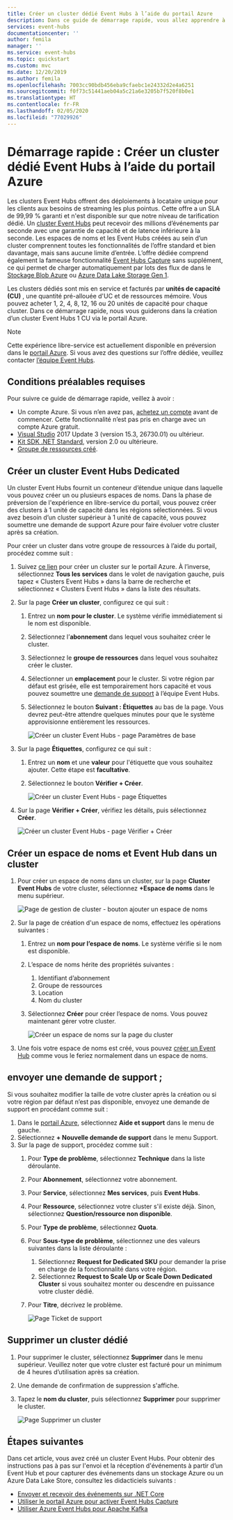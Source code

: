 ```yaml
---
title: Créer un cluster dédié Event Hubs à l’aide du portail Azure
description: Dans ce guide de démarrage rapide, vous allez apprendre à créer un cluster Azure Event Hubs à l’aide du Portail Azure.
services: event-hubs
documentationcenter: ''
author: femila
manager: ''
ms.service: event-hubs
ms.topic: quickstart
ms.custom: mvc
ms.date: 12/20/2019
ms.author: femila
ms.openlocfilehash: 7003cc90bdb456eba9cfaebc1e24332d2e4a6251
ms.sourcegitcommit: f0f73c51441aeb04a5c21a6e3205b7f520f8b0e1
ms.translationtype: HT
ms.contentlocale: fr-FR
ms.lasthandoff: 02/05/2020
ms.locfileid: "77029926"
---
```

# <a name="quickstart-create-a-dedicated-event-hubs-cluster-using-azure-portal"></a>Démarrage rapide : Créer un cluster dédié Event Hubs à l’aide du portail Azure 
Les clusters Event Hubs offrent des déploiements à locataire unique pour les clients aux besoins de streaming les plus pointus. Cette offre a un SLA de 99,99 % garanti et n'est disponible sur que notre niveau de tarification dédié. Un [cluster Event Hubs](event-hubs-dedicated-overview.md) peut recevoir des millions d’événements par seconde avec une garantie de capacité et de latence inférieure à la seconde. Les espaces de noms et les Event Hubs créées au sein d’un cluster comprennent toutes les fonctionnalités de l’offre standard et bien davantage, mais sans aucune limite d’entrée. L’offre dédiée comprend également la fameuse fonctionnalité [Event Hubs Capture](event-hubs-capture-overview.md) sans supplément, ce qui permet de charger automatiquement par lots des flux de dans le [Stockage Blob Azure](../storage/blobs/storage-blobs-introduction.md) ou [Azure Data Lake Storage Gen 1](../data-lake-store/data-lake-store-overview.md).

Les clusters dédiés sont mis en service et facturés par **unités de capacité (CU)** , une quantité pré-allouée d'UC et de ressources mémoire. Vous pouvez acheter 1, 2, 4, 8, 12, 16 ou 20 unités de capacité pour chaque cluster. Dans ce démarrage rapide, nous vous guiderons dans la création d’un cluster Event Hubs 1 CU via le portail Azure.

> [!NOTE]
> Cette expérience libre-service est actuellement disponible en préversion dans le [portail Azure](https://aka.ms/eventhubsclusterquickstart). Si vous avez des questions sur l’offre dédiée, veuillez contacter [l’équipe Event Hubs](mailto:askeventhubs@microsoft.com).


## <a name="prerequisites"></a>Conditions préalables requises
Pour suivre ce guide de démarrage rapide, veillez à avoir :

- Un compte Azure. Si vous n’en avez pas, [achetez un compte](https://azure.microsoft.com/pricing/purchase-options/pay-as-you-go/) avant de commencer. Cette fonctionnalité n’est pas pris en charge avec un compte Azure gratuit. 
- [Visual Studio](https://visualstudio.microsoft.com/vs/) 2017 Update 3 (version 15.3, 26730.01) ou ultérieur.
- [Kit SDK .NET Standard](https://dotnet.microsoft.com/download), version 2.0 ou ultérieure.
- [Groupe de ressources créé](../event-hubs/event-hubs-create.md#create-a-resource-group).

## <a name="create-an-event-hubs-dedicated-cluster"></a>Créer un cluster Event Hubs Dedicated
Un cluster Event Hubs fournit un conteneur d’étendue unique dans laquelle vous pouvez créer un ou plusieurs espaces de noms. Dans la phase de préversion de l'expérience en libre-service du portail, vous pouvez créer des clusters à 1 unité de capacité dans les régions sélectionnées. Si vous avez besoin d’un cluster supérieur à 1 unité de capacité, vous pouvez soumettre une demande de support Azure pour faire évoluer votre cluster après sa création.

Pour créer un cluster dans votre groupe de ressources à l’aide du portail, procédez comme suit :

1. Suivez [ce lien](https://aka.ms/eventhubsclusterquickstart) pour créer un cluster sur le portail Azure. À l’inverse, sélectionnez **Tous les services** dans le volet de navigation gauche, puis tapez « Clusters Event Hubs » dans la barre de recherche et sélectionnez « Clusters Event Hubs » dans la liste des résultats.
2. Sur la page **Créer un cluster**, configurez ce qui suit :
    1. Entrez un **nom pour le cluster**. Le système vérifie immédiatement si le nom est disponible.
    2. Sélectionnez l’**abonnement** dans lequel vous souhaitez créer le cluster.
    3. Sélectionnez le **groupe de ressources** dans lequel vous souhaitez créer le cluster.
    4. Sélectionner un **emplacement** pour le cluster. Si votre région par défaut est grisée, elle est temporairement hors capacité et vous pouvez soumettre une [demande de support](#submit-a-support-request) à l’équipe Event Hubs.
    5. Sélectionnez le bouton **Suivant : Étiquettes** au bas de la page. Vous devrez peut-être attendre quelques minutes pour que le système approvisionne entièrement les ressources.

        ![Créer un cluster Event Hubs - page Paramètres de base](./media/event-hubs-dedicated-cluster-create-portal/create-event-hubs-clusters-basics-page.png)
3. Sur la page **Étiquettes**, configurez ce qui suit :
    1. Entrez un **nom** et une **valeur** pour l'étiquette que vous souhaitez ajouter. Cette étape est **facultative**.  
    2. Sélectionnez le bouton **Vérifier + Créer**.

        ![Créer un cluster Event Hubs - page Étiquettes](./media/event-hubs-dedicated-cluster-create-portal/create-event-hubs-clusters-tags-page.png)
4. Sur la page **Vérifier + Créer**, vérifiez les détails, puis sélectionnez **Créer**. 

    ![Créer un cluster Event Hubs - page Vérifier + Créer](./media/event-hubs-dedicated-cluster-create-portal/create-event-hubs-clusters-review-create-page.png)

## <a name="create-a-namespace-and-event-hub-within-a-cluster"></a>Créer un espace de noms et Event Hub dans un cluster

1. Pour créer un espace de noms dans un cluster, sur la page **Cluster Event Hubs** de votre cluster, sélectionnez **+Espace de noms** dans le menu supérieur.

    ![Page de gestion de cluster - bouton ajouter un espace de noms](./media/event-hubs-dedicated-cluster-create-portal/cluster-management-page-add-namespace-button.png)
2. Sur la page de création d'un espace de noms, effectuez les opérations suivantes :
    1. Entrez un **nom pour l’espace de noms**.  Le système vérifie si le nom est disponible.
    2. L’espace de noms hérite des propriétés suivantes :
        1. Identifiant d’abonnement
        2. Groupe de ressources
        3. Location
        4. Nom du cluster
    3. Sélectionnez **Créer** pour créer l’espace de noms. Vous pouvez maintenant gérer votre cluster.  

        ![Créer un espace de noms sur la page du cluster](./media/event-hubs-dedicated-cluster-create-portal/create-namespace-cluster-page.png)
3. Une fois votre espace de noms est créé, vous pouvez [créer un Event Hub](event-hubs-create.md#create-an-event-hub) comme vous le feriez normalement dans un espace de noms. 


## <a name="submit-a-support-request"></a>envoyer une demande de support ;

Si vous souhaitez modifier la taille de votre cluster après la création ou si votre région par défaut n’est pas disponible, envoyez une demande de support en procédant comme suit :

1. Dans le [portail Azure](https://portal.azure.com), sélectionnez **Aide et support** dans le menu de gauche.
2. Sélectionnez **+ Nouvelle demande de support** dans le menu Support.
3. Sur la page de support, procédez comme suit :
    1. Pour **Type de problème**, sélectionnez **Technique** dans la liste déroulante.
    2. Pour **Abonnement**, sélectionnez votre abonnement.
    3. Pour **Service**, sélectionnez **Mes services**, puis **Event Hubs**.
    4. Pour **Ressource**, sélectionnez votre cluster s'il existe déjà. Sinon, sélectionnez **Question/ressource non disponible**.
    5. Pour **Type de problème**, sélectionnez **Quota**.
    6. Pour **Sous-type de problème**, sélectionnez une des valeurs suivantes dans la liste déroulante :
        1. Sélectionnez **Request for Dedicated SKU** pour demander la prise en charge de la fonctionnalité dans votre région.
        2. Sélectionnez **Request to Scale Up or Scale Down Dedicated Cluster** si vous souhaitez monter ou descendre en puissance votre cluster dédié. 
    7. Pour **Titre**, décrivez le problème.

        ![Page Ticket de support](./media/event-hubs-dedicated-cluster-create-portal/support-ticket.png)

 ## <a name="delete-a-dedicated-cluster"></a>Supprimer un cluster dédié
 
1. Pour supprimer le cluster, sélectionnez **Supprimer** dans le menu supérieur. Veuillez noter que votre cluster est facturé pour un minimum de 4 heures d’utilisation après sa création. 
2. Une demande de confirmation de suppression s'affiche.
3. Tapez le **nom du cluster**, puis sélectionnez **Supprimer** pour supprimer le cluster.

    ![Page Supprimer un cluster](./media/event-hubs-dedicated-cluster-create-portal/delete-cluster-page.png)


## <a name="next-steps"></a>Étapes suivantes
Dans cet article, vous avez créé un cluster Event Hubs. Pour obtenir des instructions pas à pas sur l'envoi et la réception d'événements à partir d’un Event Hub et pour capturer des événements dans un stockage Azure ou un Azure Data Lake Store, consultez les didacticiels suivants :

- [Envoyer et recevoir des événements sur .NET Core](event-hubs-dotnet-standard-getstarted-send.md)
- [Utiliser le portail Azure pour activer Event Hubs Capture](event-hubs-capture-enable-through-portal.md)
- [Utiliser Azure Event Hubs pour Apache Kafka](event-hubs-for-kafka-ecosystem-overview.md)
